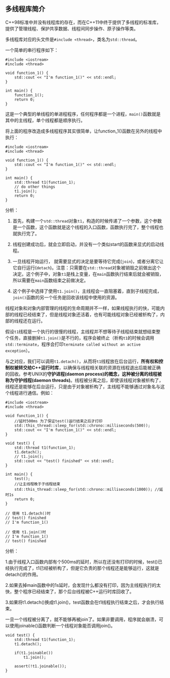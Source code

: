 ## 多线程库简介

C++98标准中并没有线程库的存在，而在C++11中终于提供了多线程的标准库，提供了管理线程、保护共享数据、线程间同步操作、原子操作等类。

多线程库对应的头文件是`#include <thread>`，类名为`std::thread`。

一个简单的串行程序如下：
```
#include <iostream>
#include <thread>

void function_1() {
    std::cout << "I'm function_1()" << std::endl;
}

int main() {
    function_1();
    return 0;
}
```

这是一个典型的单线程的单进程程序，任何程序都是一个进程，`main()`函数就是其中的主线程，单个线程都是顺序执行。

将上面的程序改造成多线程程序其实很简单，让function_1()函数在另外的线程中执行：
```
#include <iostream>
#include <thread>

void function_1() {
    std::cout << "I'm function_1()" << std::endl;
}

int main() {
    std::thread t1(function_1);
    // do other things
    t1.join();
    return 0;
}
```
分析：

1. 首先，构建一个`std::thread`对象`t1`，构造的时候传递了一个参数，这个参数是一个函数，这个函数就是这个线程的入口函数，函数执行完了，整个线程也就执行完了。

2. 线程创建成功后，就会立即启动，并没有一个类似start的函数来显式的启动线程。

3. 一旦线程开始运行， 就需要显式的决定是要等待它完成(`join`)，或者分离它让它自行运行(`detach`)。注意：只需要在`std::thread`对象被销毁之前做出这个决定。这个例子中，对象`t1`是栈上变量，在`main`函数执行结束后就会被销毁，所以需要在`main`函数结束之前做决定。

4. 这个例子中选择了使用`t1.join()`，主线程会一直阻塞着，直到子线程完成，`join()`函数的另一个任务是回收该线程中使用的资源。

线程对象和对象内部管理的线程的生命周期并不一样，如果线程执行的快，可能内部的线程已经结束了，但是线程对象还活着，也有可能线程对象已经被析构了，内部的线程还在运行。

假设`t1`线程是一个执行的很慢的线程，主线程并不想等待子线程结束就想结束整个任务，直接删掉`t1.join()`是不行的，程序会被终止（析构`t1`的时候会调用`std::terminate`，程序会打印`terminate called without an active exception`）。

与之对应，我们可以调用`t1.detach()`，从而将`t1`线程放在后台运行，**所有权和控制权被转交给C++运行时库**，以确保与线程相关联的资源在线程退出后能被正确的回收。参考UNIX的**守护进程(daemon process)**的概念，这种被分离的线程被称为**守护线程(daemon threads)**。线程被分离之后，即使该线程对象被析构了，线程还是能够在后台运行，只是由于对象被析构了，主线程不能够通过对象名与这个线程进行通信。例如：
```
#include <iostream>
#include <thread>

void function_1() {
    //延时500ms 为了保证test()运行结束之后才打印
    std::this_thread::sleep_for(std::chrono::milliseconds(500)); 
    std::cout << "I'm function_1()" << std::endl;
}

void test() {
    std::thread t1(function_1);
    t1.detach();
    // t1.join();
    std::cout << "test() finished" << std::endl;
}

int main() {
    test();
    //让主线程晚于子线程结束
    std::this_thread::sleep_for(std::chrono::milliseconds(1000)); //延时1s
    return 0;
}

// 使用 t1.detach()时
// test() finished
// I'm function_1()

// 使用 t1.join()时
// I'm function_1()
// test() finished
```

分析：

1.由于线程入口函数内部有个500ms的延时，所以在还没有打印的时候，test()已经执行完成了，t1已经被析构了，但是它负责的那个线程还是能够运行，这就是detach()的作用。

2.如果去掉main函数中的1s延时，会发现什么都没有打印，因为主线程执行的太快，整个程序已经结束了，那个后台线程被C++运行时库回收了。

3.如果将t1.detach()换成t1.join()，test函数会在t1线程执行结束之后，才会执行结束。

一旦一个线程被分离了，就不能够再被join了。如果非要调用，程序就会崩溃，可以使用joinable()函数判断一个线程对象能否调用join()。
```
void test() {
    std::thread t1(function_1);
    t1.detach();

    if(t1.joinable())
        t1.join();

    assert(!t1.joinable());
}
```